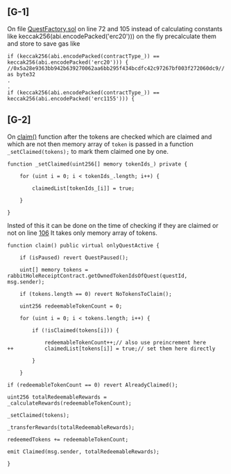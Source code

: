 ## [G-1]
On file [QuestFactory.sol](https://github.com/rabbitholegg/quest-protocol/blob/8c4c1f71221570b14a0479c216583342bd652d8d/contracts/QuestFactory.sol#L72) on line 72 and 105 instead of calculating constants like keccak256(abi.encodePacked('erc20'))) on the fly precalculate them and store to save gas like
```solidity
if (keccak256(abi.encodePacked(contractType_)) == keccak256(abi.encodePacked('erc20'))) {
//0x5a28e9363bb942b639270062aa6bb295f434bcdfc42c97267bf003f272060dc9// as byte32
.
.
if (keccak256(abi.encodePacked(contractType_)) == keccak256(abi.encodePacked('erc1155'))) {
```


## [G-2]
On [claim()](https://github.com/rabbitholegg/quest-protocol/blob/8c4c1f71221570b14a0479c216583342bd652d8d/contracts/Quest.sol#L96) function after the tokens are checked which are claimed and which are not then memory array of `token` is passed in a function` _setClaimed(tokens);`  to mark them claimed one by one. 
```solidity
function _setClaimed(uint256[] memory tokenIds_) private {

	for (uint i = 0; i < tokenIds_.length; i++) {

		claimedList[tokenIds_[i]] = true;

	}

}
```

Insted of this it can be done on the time of checking if they are claimed or not on line [106](https://github.com/rabbitholegg/quest-protocol/blob/8c4c1f71221570b14a0479c216583342bd652d8d/contracts/Quest.sol#L106) 
It takes only memory array of tokens.
```solidity
function claim() public virtual onlyQuestActive {

	if (isPaused) revert QuestPaused();

	uint[] memory tokens = rabbitHoleReceiptContract.getOwnedTokenIdsOfQuest(questId, msg.sender);

	if (tokens.length == 0) revert NoTokensToClaim();

	uint256 redeemableTokenCount = 0;

	for (uint i = 0; i < tokens.length; i++) {

		if (!isClaimed(tokens[i])) {

			redeemableTokenCount++;// also use preincrement here
++			claimedList[tokens[i]] = true;// set them here directly

		}

	}

if (redeemableTokenCount == 0) revert AlreadyClaimed();

uint256 totalRedeemableRewards = _calculateRewards(redeemableTokenCount);

_setClaimed(tokens);

_transferRewards(totalRedeemableRewards);

redeemedTokens += redeemableTokenCount;

emit Claimed(msg.sender, totalRedeemableRewards);

}
```
